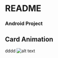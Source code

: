 # README #

### Android Project ###
## Card Animation ##
dddd
![alt text](https://bytebucket.org/ithoon/android-ithoon-card-animation-source/raw/c2061b287cae5d5f716084a10bc4275ef0d7b0d1/preview.gif)

